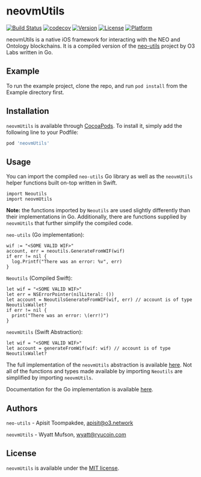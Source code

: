 # neovmUtils

[![Build Status](https://travis-ci.com/Ryucoin/neovm-utils.svg?branch=master)](https://travis-ci.com/Ryucoin/neovm-utils)
[![codecov](https://codecov.io/gh/Ryucoin/neovm-utils/branch/master/graph/badge.svg)](https://codecov.io/gh/Ryucoin/neovm-utils)
[![Version](https://img.shields.io/cocoapods/v/neovmUtils.svg?style=flat)](https://cocoapods.org/pods/neovmUtils)
[![License](https://img.shields.io/cocoapods/l/neovmUtils.svg?style=flat)](https://cocoapods.org/pods/neovmUtils)
[![Platform](https://img.shields.io/cocoapods/p/neovmUtils.svg?style=flat)](https://cocoapods.org/pods/neovmUtils)

neovmUtils is a native iOS framework for interacting with the NEO and Ontology blockchains. It is a compiled version of the [neo-utils](https://github.com/O3Labs/neo-utils) project by O3 Labs written in Go.

## Example

To run the example project, clone the repo, and run `pod install` from the Example directory first.

## Installation

`neovmUtils` is available through [CocoaPods](https://cocoapods.org). To install
it, simply add the following line to your Podfile:

```ruby
pod 'neovmUtils'
```

## Usage

You can import the compiled `neo-utils` Go library as well as the `neovmUtils` helper functions built on-top written in Swift.

```
import Neoutils
import neovmUtils
```

**Note:** the functions imported by `Neoutils` are used slightly differently than their implementations in Go. Additionally, there are functions supplied by `neovmUtils` that further simplify the compiled code.

`neo-utils` (Go implementation):

```
wif := "<SOME VALID WIF>"
account, err = neoutils.GenerateFromWIF(wif)
if err != nil {
  log.Printf("There was an error: %v", err)
}
```  

`Neoutils` (Compiled Swift):

```
let wif = "<SOME VALID WIF>"
let err = NSErrorPointer(nilLiteral: ())
let account = NeoutilsGenerateFromWIF(wif, err) // account is of type NeoutilsWallet?
if err != nil {
  print("There was an error: \(err!)")
}
```

`neovmUtils` (Swift Abstraction):

```
let wif = "<SOME VALID WIF>"
let account = generateFromWif(wif: wif) // account is of type NeoutilsWallet?
```

The full implementation of the `neovmUtils` abstraction is available [here](https://github.com/Ryucoin/neovm-utils/blob/master/neovmUtils/Classes/neovm.swift). Not all of the functions and types made available by importing `Neoutils` are simplified by importing `neovmUtils`.

Documentation for the Go implementation is available [here](https://github.com/O3Labs/neo-utils/blob/master/neoutils/README.md).

## Authors

`neo-utils` - Apisit Toompakdee, apisit@o3.network

`neovmUtils` - Wyatt Mufson, wyatt@ryucoin.com

## License

`neovmUtils` is available under the [MIT license](./LICENSE).
